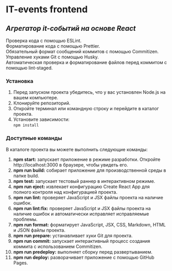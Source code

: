 # IT-events frontend

## _Агрегатор it-событий на основе React_

Проверка кода с помощью ESLint.  
Форматирование кода с помощью Prettier.  
Обязательный формат сообщений коммитов с помощью Commitizen.  
Управление хуками Git с помощью Husky.  
Автоматическая проверка и форматирование файлов перед коммитом с помощью lint-staged.

### Установка

1. Перед запуском проекта убедитесь, что у вас установлен Node.js на вашем компьютере.
2. Клонируйте репозиторий.
3. Откройте терминал или командную строку и перейдите в каталог проекта.
4. Установите зависимости:  
   `npm install`

### Доступные команды

В каталоге проекта вы можете выполнить следующие команды:

1. **npm start:** запускает приложение в режиме разработки. Откройте http://localhost:3000 в браузере, чтобы увидеть его.
2. **npm run build:** собирает приложение для производственной среды в папке build.
3. **npm test:** запускает тестовый раннер в интерактивном режиме.
4. **npm run eject:** извлекает конфигурацию Create React App для полного контроля над конфигурацией проекта.
5. **npm run lint:** проверяет JavaScript и JSX файлы проекта на наличие ошибок.
6. **npm run lint:fix:** проверяет JavaScript и JSX файлы проекта на наличие ошибок и автоматически исправляет исправляемые проблемы.
7. **npm run format:** форматирует JavaScript, JSX, CSS, Markdown, HTML и JSON файлы проекта.
8. **npm run prepare:** устанавливает хуки Git для проекта.
9. **npm run commit:** запускает интерактивный процесс создания коммита с использованием Commitizen.
10. **npm run predeploy:** выполняет сборку перед развертыванием.
11. **npm run deploy:** разворачивает приложение с помощью GitHub Pages.
